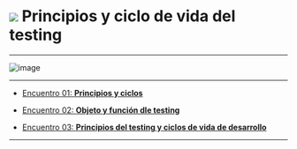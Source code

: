 # <img src="https://img.icons8.com/external-flaticons-flat-flat-icons/30/null/external-qa-agile-flaticons-flat-flat-icons.png"/> Principios y ciclo de vida del testing

---

![image](https://user-images.githubusercontent.com/72580574/228070155-8a45d99c-b43d-465b-84ee-0593cafbed92.png)


---

- [Encuentro 01: **Principios y ciclos**](https://github.com/eugenia1984/QA/blob/main/EGG/04_principios_y_ciclos/encuentro01.md)

- [Encuentro 02: **Objeto y función dle testing**](https://github.com/eugenia1984/QA/blob/main/EGG/04_principios_y_ciclos/encuentro02.md)

- [Encuentro 03: **Principios del testing y ciclos de vida de desarrollo**](https://github.com/eugenia1984/QA/blob/main/EGG/04_principios_y_ciclos/encuentro03.md)

---

